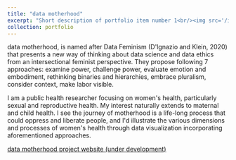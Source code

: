 ```yaml
---
title: "data motherhood"
excerpt: "Short description of portfolio item number 1<br/><img src='/images/datamotherhood.png'>"
collection: portfolio
---
```


data motherhood, is named after Data Feminism (D'lgnazio and Klein, 2020) that presents a new way of thinking about data science and data ethics from an intersectional feminist perspective. They propose following 7 approaches: examine power, challenge power, evaluate emotion and embodiment, rethinking binaries and hierarchies, embrace pluralism, consider context, make labor visible.  

I am a public health researcher focusing on women's health, particularly sexual and reproductive health. My interest naturally extends to maternal and child health. I see the journey of motherhood is a life-long process that could oppress and liberate people, and I'd illustrate the various dimensions and processes of women's health through data visualization incorporating aforementioned approaches.

<a href="https://euneepark.github.io/datamotherhood/index.html#header1-f">data motherhood project website (under development) </a>
